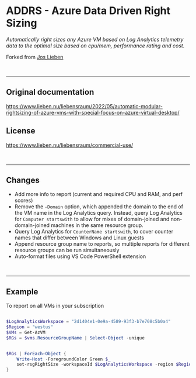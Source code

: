 # ADDRS - Azure Data Driven Right Sizing
_Automatically right sizes any Azure VM based on Log Analytics telemetry data to the optimal size based on cpu/mem, performance rating and cost._

Forked from [Jos Lieben](https://gitlab.com/Lieben/assortedFunctions/-/tree/master/ADDRS)

<br/>

---

## Original documentation
https://www.lieben.nu/liebensraum/2022/05/automatic-modular-rightsizing-of-azure-vms-with-special-focus-on-azure-virtual-desktop/

## License
https://www.lieben.nu/liebensraum/commercial-use/

<br/>

---

## Changes
- Add more info to report (current and required CPU and RAM, and perf scores)
- Remove the `-Domain` option, which appended the domain to the end of the VM name in the Log Analytics query. Instead, query Log Analytics for `Computer startswith` to allow for mixes of domain-joined and non-domain-joined machines in the same resource group.
- Query Log Analytics for `CounterName startswith`, to cover counter names that differ between Windows and Linux guests
- Append resource group name to reports, so multiple reports for different resource groups can be run simultaneously
- Auto-format files using VS Code PowerShell extension

<br/>

---

## Example
To report on all VMs in your subscription
```powershell

$LogAnalyticsWorkspace = "2d1404e1-0e9a-4589-93f3-b7e708c5b0a4"
$Region = "westus"
$VMs = Get-AzVM
$RGs = $vms.ResourceGroupName | Select-Object -unique


$RGs | ForEach-Object {
    Write-Host -ForegroundColor Green $_
    set-rsgRightSize -workspaceId $LogAnalyticsWorkspace -region $Region -targetRSG $_ -WhatIf -Report
}
```
